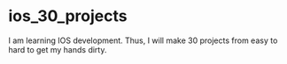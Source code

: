 # ios_30_projects
I am learning IOS development. Thus, I will make 30 projects from easy to hard to get my hands dirty.
